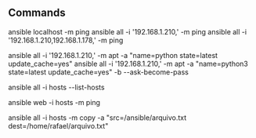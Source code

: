 ## Commands

ansible localhost -m ping
ansible all -i '192.168.1.210,' -m ping
ansible all -i '192.168.1.210,192.168.1.178,' -m ping

ansible all -i '192.168.1.210,' -m apt -a "name=python state=latest update_cache=yes"
ansible all -i '192.168.1.210,' -m apt -a "name=python3 state=latest update_cache=yes" -b --ask-become-pass

ansible all -i hosts --list-hosts

ansible web -i hosts -m ping

ansible all -i hosts -m copy -a "src=/ansible/arquivo.txt dest=/home/rafael/arquivo.txt"